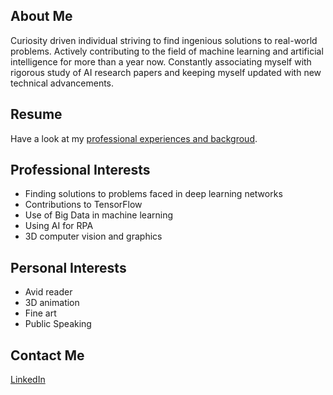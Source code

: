 ## About Me

Curiosity driven individual striving to find ingenious solutions to real-world problems. Actively contributing to the field of machine learning and artificial intelligence for more than a year now. Constantly associating myself with rigorous study of AI research papers and keeping myself updated with new technical advancements.

## Resume

Have a look at my [professional experiences and backgroud](ArchishaChandel_CV.pdf).

## Professional Interests
* Finding solutions to problems faced in deep learning networks
* Contributions to TensorFlow
* Use of Big Data in machine learning
* Using AI for RPA
* 3D computer vision and graphics

## Personal Interests
* Avid reader
* 3D animation 
* Fine art
* Public Speaking

## Contact Me
[LinkedIn](https://www.linkedin.com/in/archisha-chandel/)

